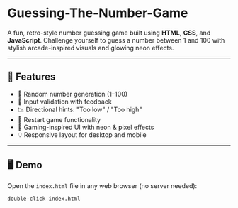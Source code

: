 # Guessing-The-Number-Game

A fun, retro-style number guessing game built using **HTML**, **CSS**, and **JavaScript**. Challenge yourself to guess a number between 1 and 100 with stylish arcade-inspired visuals and glowing neon effects.

---

## 🚀 Features

- 🎯 Random number generation (1–100)
- 🔢 Input validation with feedback
- 📉 Directional hints: "Too low" / "Too high"
- 🔁 Restart game functionality
- 👾 Gaming-inspired UI with neon & pixel effects
- 💡 Responsive layout for desktop and mobile

---

## 🖥️ Demo

Open the `index.html` file in any web browser (no server needed):

```bash
double-click index.html
